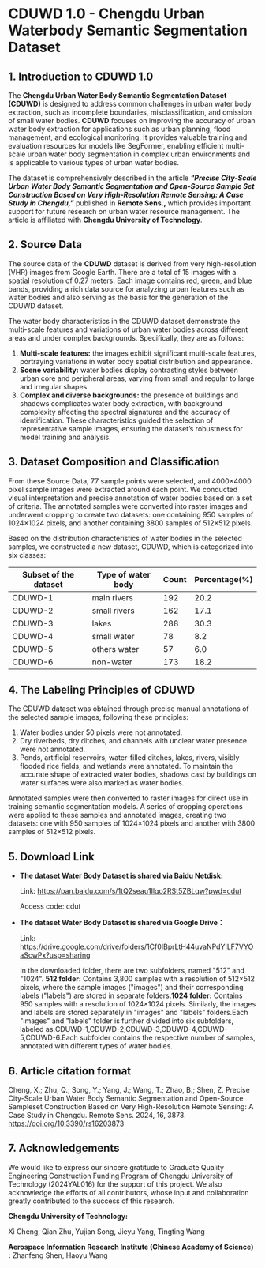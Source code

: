 # CDUWD 1.0 - Chengdu Urban Waterbody Semantic Segmentation Dataset

## 1. Introduction to CDUWD 1.0

   The **Chengdu Urban Water Body Semantic Segmentation Dataset (CDUWD)** is designed to address common challenges in urban water body extraction, such as incomplete boundaries, misclassification, and omission of small water bodies. **CDUWD** focuses on improving the accuracy of urban water body extraction for applications such as urban planning, flood management, and ecological monitoring. It provides valuable training and evaluation resources for models like SegFormer, enabling efficient multi-scale urban water body segmentation in complex urban environments and is applicable to various types of urban water bodies.

   The dataset is comprehensively described in the article ***"Precise City-Scale Urban Water Body Semantic Segmentation and Open-Source Sample Set Construction Based on Very High-Resolution Remote Sensing: A Case Study in Chengdu,"*** published in **Remote Sens.,** which provides important support for future research on urban water resource management. The article is affiliated with **Chengdu University of Technology**.

## 2. Source Data

   The source data of the **CDUWD** dataset is derived from very high-resolution (VHR) images from Google Earth. There are a total of 15 images with a spatial resolution of 0.27 meters. Each image contains red, green, and blue bands, providing a rich data source for analyzing urban features such as water bodies and also serving as the basis for the generation of the CDUWD dataset.

  The water body characteristics in the CDUWD dataset demonstrate the multi-scale features and variations of urban water bodies across different areas and under complex backgrounds. Specifically, they are as follows:

1.  **Multi-scale features:** the images exhibit significant multi-scale features, portraying variations in water body spatial distribution and appearance.
2.  **Scene variability:** water bodies display contrasting styles between urban core and peripheral areas, varying from small and regular to large and irregular shapes.
3. **Complex and diverse backgrounds:** the presence of buildings and shadows complicates water body extraction, with background complexity affecting the spectral signatures and the accuracy of identification. These characteristics guided the selection of representative sample images, ensuring the dataset’s robustness for model training and analysis.

## 3. Dataset Composition and Classification

  From these Source Data, 77 sample points were selected, and 4000×4000 pixel sample images were extracted around each point. We conducted visual interpretation and precise annotation of water bodies based on a set of criteria. The annotated samples were converted into raster images and underwent cropping to create two datasets: one containing 950 samples of 1024×1024 pixels, and another containing 3800 samples of 512×512 pixels.

  Based on the distribution characteristics of water bodies in the selected samples, we constructed a new dataset, CDUWD, which is categorized into six classes:

| Subset of the dataset | Type of water body | Count | Percentage(%) |
| --- | --- | --- | --- |
| CDUWD-1 | main rivers | 192 | 20.2 |
| CDUWD-2 | small rivers | 162 | 17.1 |
| CDUWD-3 | lakes | 288 | 30.3 |
| CDUWD-4 | small water | 78 | 8.2 |
| CDUWD-5    | others water | 57 | 6.0 |
| CDUWD-6 | non-water | 173 | 18.2 |

## 4. The Labeling Principles of CDUWD

  The CDUWD dataset was obtained through precise manual annotations of the selected sample images, following these principles:

1. Water bodies under 50 pixels were not annotated.
2. Dry riverbeds, dry ditches, and channels with unclear water presence were not annotated.
3. Ponds, artificial reservoirs, water-filled ditches, lakes, rivers, visibly flooded rice fields, and wetlands were annotated. To maintain the accurate shape of extracted water bodies, shadows cast by buildings on water surfaces were also marked as water bodies.

  Annotated samples were then converted to raster images for direct use in training semantic segmentation models. A series of cropping operations were applied to these samples and annotated images, creating two datasets: one with 950 samples of 1024×1024 pixels and another with 3800 samples of 512×512 pixels.

## 5. **Download Link**

- **The dataset Water Body Dataset is shared via Baidu Netdisk:**
  
     Link: https://pan.baidu.com/s/1tQ2seau1Ilqo2RSt5ZBLqw?pwd=cdut 

     Access code: cdut
- **The dataset Water Body Dataset is shared via Google Drive：**
  
     Link: https://drive.google.com/drive/folders/1Cf0IBprLtH44uvaNPdYILF7VYOaScwPx?usp=sharing

   In the downloaded folder, there are two subfolders, named "512" and "1024". **512 folder:** Contains 3,800 samples with a resolution of 512×512 pixels, where the sample images ("images") and their corresponding labels ("labels") are stored in separate folders.**1024 folder:** Contains 950 samples with a resolution of 1024×1024 pixels. Similarly, the images and labels are stored separately in "images" and "labels" folders.Each "images" and "labels" folder is further divided into six subfolders, labeled as:CDUWD-1,CDUWD-2,CDUWD-3,CDUWD-4,CDUWD-5,CDUWD-6.Each subfolder contains the respective number of samples, annotated with different types of water bodies.

## 6. **Article citation format**

Cheng, X.; Zhu, Q.; Song, Y.; Yang, J.; Wang, T.; Zhao, B.; Shen, Z. Precise City-Scale Urban Water Body Semantic Segmentation and Open-Source Sampleset Construction Based on Very High-Resolution Remote Sensing: A Case Study in Chengdu. Remote Sens. 2024, 16, 3873. https://doi.org/10.3390/rs16203873

## 7. **Acknowledgements**

  We would like to express our sincere gratitude to Graduate Quality Engineering Construction Funding Program of Chengdu University of Technology (2024YAL016) for the support of this project.
  We also acknowledge the efforts of all contributors, whose input and collaboration greatly contributed to the success of this research.

**Chengdu University of Technology:**

Xi Cheng, Qian Zhu, Yujian Song, Jieyu Yang, Tingting Wang

**Aerospace Information Research Institute (Chinese Academy of Science) :**
Zhanfeng Shen, Haoyu Wang
